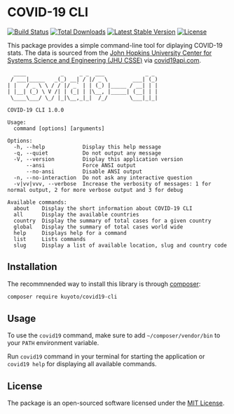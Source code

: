 # COVID-19 CLI

[![Build Status](https://travis-ci.org/kuyoto/covid19-cli.svg?b=master)](https://travis-ci.org/kuyoto/covid19-cli)
[![Total Downloads](https://poser.pugx.org/kuyoto/covid19-cli/downloads?format=flat)](https://packagist.org/packages/kuyoto/covid19-cli)
[![Latest Stable Version](https://poser.pugx.org/kuyoto/covid19-cli/v/stable?format=flat)](https://packagist.org/packages/kuyoto/covid19-cli)
[![License](https://poser.pugx.org/kuyoto/covid19-cli/license?format=flat)](https://packagist.org/packages/kuyoto/covid19-cli)

This package provides a simple command-line tool for diplaying COVID-19 stats. The data is sourced from the [John Hopkins University Center for Systems Science and Engineering (JHU CSSE)](https://github.com/CSSEGISandData/COVID-19) via [covid19api.com](https://covid19api.com).

```console
  ____           _     _ _  ___             _ _
 / ___|_____   _(_) __| / |/ _ \        ___| (_)
| |   / _ \ \ / / |/ _` | | (_) |_____ / __| | |
| |__| (_) \ V /| | (_| | |\__, |_____| (__| | |
 \____\___/ \_/ |_|\__,_|_|  /_/       \___|_|_|

COVID-19 CLI 1.0.0

Usage:
  command [options] [arguments]

Options:
  -h, --help            Display this help message
  -q, --quiet           Do not output any message
  -V, --version         Display this application version
      --ansi            Force ANSI output
      --no-ansi         Disable ANSI output
  -n, --no-interaction  Do not ask any interactive question
  -v|vv|vvv, --verbose  Increase the verbosity of messages: 1 for normal output, 2 for more verbose output and 3 for debug

Available commands:
  about    Display the short information about COVID-19 CLI
  all      Display the available countries
  country  Display the summary of total cases for a given country
  global   Display the summary of total cases world wide
  help     Displays help for a command
  list     Lists commands
  slug     Display a list of available location, slug and country code
```

## Installation

The recommnended way to install this library is through [composer](https://getcomposer.org):

```bash
composer require kuyoto/covid19-cli
```

## Usage

To use the `covid19` command, make sure to add `~/composer/vendor/bin` to your `PATH` environment variable.

Run `covid19` command in your terminal for starting the application or `covid19 help` for displaying all available commands.

## License

The package is an open-sourced software licensed under the [MIT License](LICENSE).
